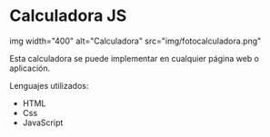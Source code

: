 # Calculadora JS

img width="400" alt="Calculadora" src="img/fotocalculadora.png"

Esta calculadora se puede implementar en cualquier página web o aplicación.

Lenguajes utilizados:
- HTML
- Css
- JavaScript